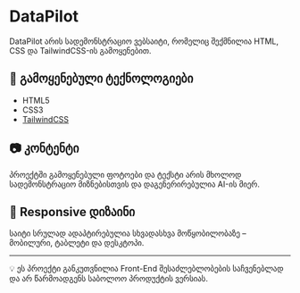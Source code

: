 # DataPilot

DataPilot არის სადემონსტრაციო ვებსაიტი, რომელიც შექმნილია HTML, CSS და TailwindCSS-ის გამოყენებით.

## 🔧 გამოყენებული ტექნოლოგიები

- HTML5
- CSS3
- [TailwindCSS](https://tailwindcss.com/)

## 📷 კონტენტი

პროექტში გამოყენებული ფოტოები და ტექსტი არის მხოლოდ სადემონსტრაციო მიზნებისთვის და დაგენერირებულია AI-ის მიერ.

## 📱 Responsive დიზაინი

საიტი სრულად ადაპტირებულია სხვადასხვა მოწყობილობაზე – მობილური, ტაბლეტი და დესკტოპი.

---

💡 ეს პროექტი განკუთვნილია Front-End შესაძლებლობების საჩვენებლად და არ წარმოადგენს საბოლოო პროდუქტის ვერსიას.
